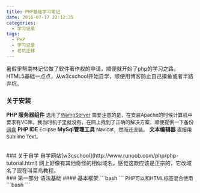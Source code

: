 ```yaml
---
title: PHP基础学习笔记
date: 2016-07-17 22:12:35
categories: 
  - 学习记录
tags: 
  - PHP
  - 学习记录
  - 老坑迁移
---
```


暑假里帮南林记忆做了软件著作权的申请，顺便就开始了php的学习之路。
HTML5基础一点点，从w3cschool开始自学，顺便用博客防止自己摸鱼或者半路弃坑。

<!-- more -->

### 关于安装
__PHP 服务器组件__
<font size = "2">选用了[WampServer](http://www.wampserver.com/en/ "WampServer-En")
需要注意的是，在安装Apache的时候计算机中要求有VC库。我当时机子里就没有，在网上找到了正确的解决方案，顺便提供一下备份[网盘](https://pan.baidu.com/s/1jInnNRC "VC-redist")</font>
__PHP IDE__
<font size = "2">Eclipse</font>
__MySql管理工具__
<font size = "2">Navicat，然而还没装。</font>
__文本编辑器__
<font size = "2">直接用Sublime Text。</font>

<br>
### 关于自学
自学网站[w3cschool](http://www.runoob.com/php/php-tutorial.html)
网上好像有其他奇怪的相似域名，感觉这款应该是正宗的，它改域名了现在叫菜鸟教程。

<br>
### 第一部分 语法基础
#### 基本框架
```bash
<? php
	// code of php
?>
```
<font size = "2">PHP可以和HTML标签混合使用</font>
```bash
<!DOCTYPE html>
<html>
<body>
<? php
	// code of php
?>
</body>
</html>
```